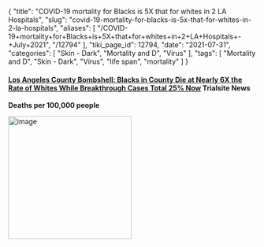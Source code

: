 {
    "title": "COVID-19 mortality for Blacks is 5X that for whites in 2 LA Hospitals",
    "slug": "covid-19-mortality-for-blacks-is-5x-that-for-whites-in-2-la-hospitals",
    "aliases": [
        "/COVID-19+mortality+for+Blacks+is+5X+that+for+whites+in+2+LA+Hospitals+-+July+2021",
        "/12794"
    ],
    "tiki_page_id": 12794,
    "date": "2021-07-31",
    "categories": [
        "Skin - Dark",
        "Mortality and D",
        "Virus"
    ],
    "tags": [
        "Mortality and D",
        "Skin - Dark",
        "Virus",
        "life span",
        "mortality"
    ]
}


#### [Los Angeles County Bombshell: Blacks in County Die at Nearly 6X the Rate of Whites While Breakthrough Cases Total 25% Now](https://trialsitenews.com/los-angeles-county-bombshell-blacks-in-county-die-at-nearly-6x-the-rate-of-whites-while-breakthrough-cases-total-25-now/) Trialsite News

 **Deaths per 100,000 people** 

<img src="https://d1bk1kqxc0sym.cloudfront.net/attachments/jpeg/mortality-la.jpg" alt="image" width="250">